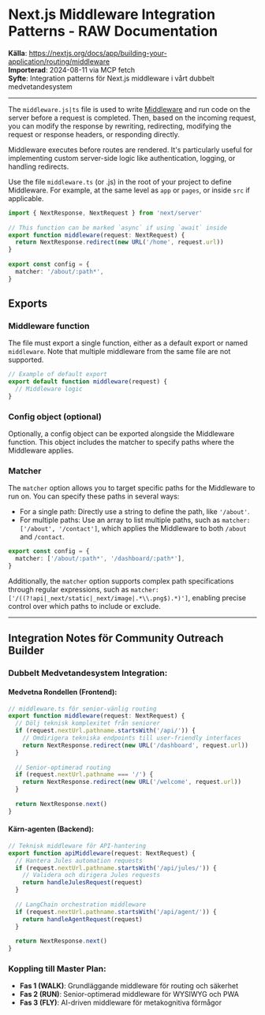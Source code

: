 # Next.js Middleware Integration Patterns - RAW Documentation

**Källa**: https://nextjs.org/docs/app/building-your-application/routing/middleware  
**Importerad**: 2024-08-11 via MCP fetch  
**Syfte**: Integration patterns för Next.js middleware i vårt dubbelt medvetandesystem

---

The `middleware.js|ts` file is used to write [Middleware](/docs/app/api-reference/file-conventions/middleware) and run code on the server before a request is completed. Then, based on the incoming request, you can modify the response by rewriting, redirecting, modifying the request or response headers, or responding directly.

Middleware executes before routes are rendered. It's particularly useful for implementing custom server-side logic like authentication, logging, or handling redirects.

Use the file `middleware.ts` (or .js) in the root of your project to define Middleware. For example, at the same level as `app` or `pages`, or inside `src` if applicable.

```typescript
import { NextResponse, NextRequest } from 'next/server'
 
// This function can be marked `async` if using `await` inside
export function middleware(request: NextRequest) {
  return NextResponse.redirect(new URL('/home', request.url))
}
 
export const config = {
  matcher: '/about/:path*',
}
```

## Exports

### Middleware function

The file must export a single function, either as a default export or named `middleware`. Note that multiple middleware from the same file are not supported.

```typescript
// Example of default export
export default function middleware(request) {
  // Middleware logic
}
```

### Config object (optional)

Optionally, a config object can be exported alongside the Middleware function. This object includes the matcher to specify paths where the Middleware applies.

### Matcher

The `matcher` option allows you to target specific paths for the Middleware to run on. You can specify these paths in several ways:

* For a single path: Directly use a string to define the path, like `'/about'`.
* For multiple paths: Use an array to list multiple paths, such as `matcher: ['/about', '/contact']`, which applies the Middleware to both `/about` and `/contact`.

```typescript
export const config = {
  matcher: ['/about/:path*', '/dashboard/:path*'],
}
```

Additionally, the `matcher` option supports complex path specifications through regular expressions, such as `matcher: ['/((?!api|_next/static|_next/image|.*\\.png$).*)']`, enabling precise control over which paths to include or exclude.

---

## Integration Notes för Community Outreach Builder

### Dubbelt Medvetandesystem Integration:

#### Medvetna Rondellen (Frontend):
```typescript
// middleware.ts för senior-vänlig routing
export function middleware(request: NextRequest) {
  // Dölj teknisk komplexitet från seniorer
  if (request.nextUrl.pathname.startsWith('/api/')) {
    // Omdirigera tekniska endpoints till user-friendly interfaces
    return NextResponse.redirect(new URL('/dashboard', request.url))
  }
  
  // Senior-optimerad routing
  if (request.nextUrl.pathname === '/') {
    return NextResponse.redirect(new URL('/welcome', request.url))
  }
  
  return NextResponse.next()
}
```

#### Kärn-agenten (Backend):
```typescript
// Teknisk middleware för API-hantering
export function apiMiddleware(request: NextRequest) {
  // Hantera Jules automation requests
  if (request.nextUrl.pathname.startsWith('/api/jules/')) {
    // Validera och dirigera Jules requests
    return handleJulesRequest(request)
  }
  
  // LangChain orchestration middleware
  if (request.nextUrl.pathname.startsWith('/api/agent/')) {
    return handleAgentRequest(request)
  }
  
  return NextResponse.next()
}
```

### Koppling till Master Plan:
- **Fas 1 (WALK)**: Grundläggande middleware för routing och säkerhet
- **Fas 2 (RUN)**: Senior-optimerad middleware för WYSIWYG och PWA
- **Fas 3 (FLY)**: AI-driven middleware för metakognitiva förmågor